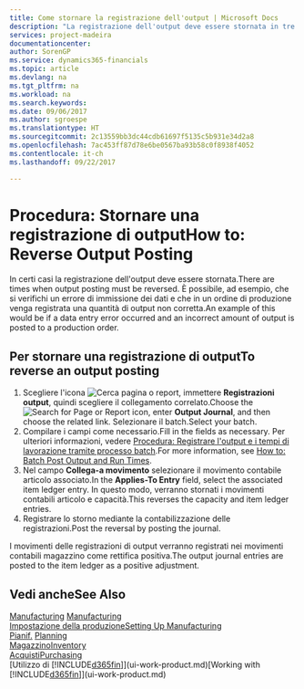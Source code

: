 ```yaml
---
title: Come stornare la registrazione dell'output | Microsoft Docs
description: "La registrazione dell'output deve essere stornata in tre casi diversi. È possibile, ad esempio, che si verifichi un errore di immissione dei dati e che in un ordine di produzione venga registrata una quantità di output non corretta."
services: project-madeira
documentationcenter: 
author: SorenGP
ms.service: dynamics365-financials
ms.topic: article
ms.devlang: na
ms.tgt_pltfrm: na
ms.workload: na
ms.search.keywords: 
ms.date: 09/06/2017
ms.author: sgroespe
ms.translationtype: HT
ms.sourcegitcommit: 2c13559bb3dc44cdb61697f5135c5b931e34d2a8
ms.openlocfilehash: 7ac453ff87d78e6be0567ba93b58c0f8938f4052
ms.contentlocale: it-ch
ms.lasthandoff: 09/22/2017

---
```

# <a name="how-to-reverse-output-posting"></a><span data-ttu-id="aa292-104">Procedura: Stornare una registrazione di output</span><span class="sxs-lookup"><span data-stu-id="aa292-104">How to: Reverse Output Posting</span></span>
<span data-ttu-id="aa292-105">In certi casi la registrazione dell'output deve essere stornata.</span><span class="sxs-lookup"><span data-stu-id="aa292-105">There are times when output posting must be reversed.</span></span> <span data-ttu-id="aa292-106">È possibile, ad esempio, che si verifichi un errore di immissione dei dati e che in un ordine di produzione venga registrata una quantità di output non corretta.</span><span class="sxs-lookup"><span data-stu-id="aa292-106">An example of this would be if a data entry error occurred and an incorrect amount of output is posted to a production order.</span></span>  

## <a name="to-reverse-an-output-posting"></a><span data-ttu-id="aa292-107">Per stornare una registrazione di output</span><span class="sxs-lookup"><span data-stu-id="aa292-107">To reverse an output posting</span></span>  
1.  <span data-ttu-id="aa292-108">Scegliere l'icona ![Cerca pagina o report](media/ui-search/search_small.png "icona Cerca pagina o report"), immettere **Registrazioni output**, quindi scegliere il collegamento correlato.</span><span class="sxs-lookup"><span data-stu-id="aa292-108">Choose the ![Search for Page or Report](media/ui-search/search_small.png "Search for Page or Report icon") icon, enter **Output Journal**, and then choose the related link.</span></span> <span data-ttu-id="aa292-109">Selezionare il batch.</span><span class="sxs-lookup"><span data-stu-id="aa292-109">Select your batch.</span></span>  
2. <span data-ttu-id="aa292-110">Compilare i campi come necessario.</span><span class="sxs-lookup"><span data-stu-id="aa292-110">Fill in the fields as necessary.</span></span> <span data-ttu-id="aa292-111">Per ulteriori informazioni, vedere [Procedura: Registrare l'output e i tempi di lavorazione tramite processo batch](production-how-to-post-output-quantity.md).</span><span class="sxs-lookup"><span data-stu-id="aa292-111">For more information, see [How to: Batch Post Output and Run Times](production-how-to-post-output-quantity.md).</span></span>
3.  <span data-ttu-id="aa292-112">Nel campo **Collega-a movimento** selezionare il movimento contabile articolo associato.</span><span class="sxs-lookup"><span data-stu-id="aa292-112">In the **Applies-To Entry** field, select the associated item ledger entry.</span></span> <span data-ttu-id="aa292-113">In questo modo, verranno stornati i movimenti contabili articolo e capacità.</span><span class="sxs-lookup"><span data-stu-id="aa292-113">This reverses the capacity and item ledger entries.</span></span>  
4. <span data-ttu-id="aa292-114">Registrare lo storno mediante la contabilizzazione delle registrazioni.</span><span class="sxs-lookup"><span data-stu-id="aa292-114">Post the reversal by posting the journal.</span></span>  

<span data-ttu-id="aa292-115">I movimenti delle registrazioni di output verranno registrati nei movimenti contabili magazzino come rettifica positiva.</span><span class="sxs-lookup"><span data-stu-id="aa292-115">The output journal entries are posted to the item ledger as a positive adjustment.</span></span>  

## <a name="see-also"></a><span data-ttu-id="aa292-116">Vedi anche</span><span class="sxs-lookup"><span data-stu-id="aa292-116">See Also</span></span>  
 <span data-ttu-id="aa292-117">[Manufacturing](production-manage-manufacturing.md)  </span><span class="sxs-lookup"><span data-stu-id="aa292-117">[Manufacturing](production-manage-manufacturing.md)  </span></span>  
 [<span data-ttu-id="aa292-118">Impostazione della produzione</span><span class="sxs-lookup"><span data-stu-id="aa292-118">Setting Up Manufacturing</span></span>](production-configure-production-processes.md)  
 <span data-ttu-id="aa292-119">[Pianif.](production-planning.md)    </span><span class="sxs-lookup"><span data-stu-id="aa292-119">[Planning](production-planning.md)    </span></span>  
 [<span data-ttu-id="aa292-120">Magazzino</span><span class="sxs-lookup"><span data-stu-id="aa292-120">Inventory</span></span>](inventory-manage-inventory.md)  
 [<span data-ttu-id="aa292-121">Acquisti</span><span class="sxs-lookup"><span data-stu-id="aa292-121">Purchasing</span></span>](purchasing-manage-purchasing.md)  
 <span data-ttu-id="aa292-122">[Utilizzo di [!INCLUDE[d365fin](includes/d365fin_md.md)]](ui-work-product.md)</span><span class="sxs-lookup"><span data-stu-id="aa292-122">[Working with [!INCLUDE[d365fin](includes/d365fin_md.md)]](ui-work-product.md)</span></span>  

